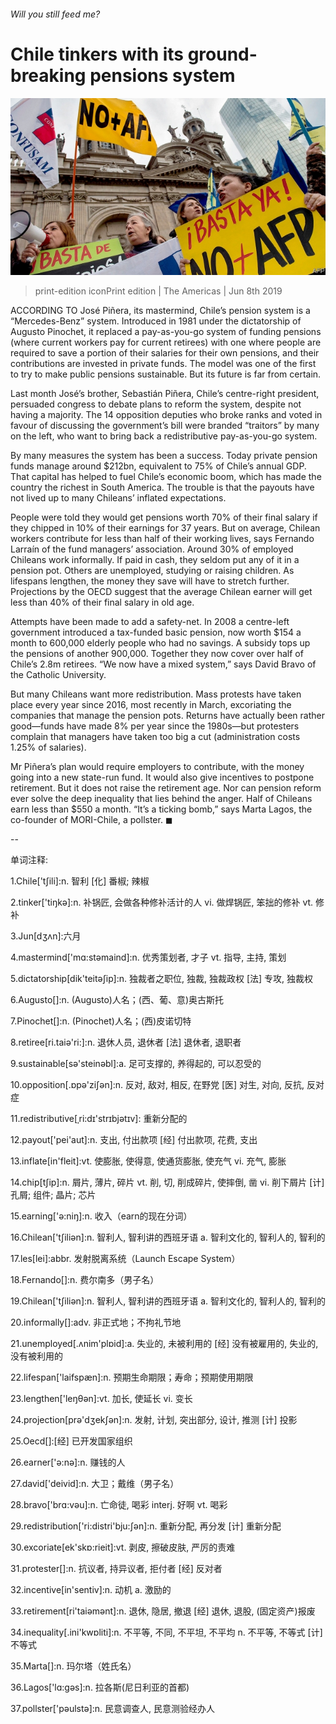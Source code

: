 ###### Will you still feed me?

# Chile tinkers with its ground-breaking pensions system 

![image](images/20190608_amp501.jpg) 

> print-edition iconPrint edition | The Americas | Jun 8th 2019 

ACCORDING TO José Piñera, its mastermind, Chile’s pension system is a “Mercedes-Benz” system. Introduced in 1981 under the dictatorship of Augusto Pinochet, it replaced a pay-as-you-go system of funding pensions (where current workers pay for current retirees) with one where people are required to save a portion of their salaries for their own pensions, and their contributions are invested in private funds. The model was one of the first to try to make public pensions sustainable. But its future is far from certain. 

Last month José’s brother, Sebastián Piñera, Chile’s centre-right president, persuaded congress to debate plans to reform the system, despite not having a majority. The 14 opposition deputies who broke ranks and voted in favour of discussing the government’s bill were branded “traitors” by many on the left, who want to bring back a redistributive pay-as-you-go system. 

By many measures the system has been a success. Today private pension funds manage around $212bn, equivalent to 75% of Chile’s annual GDP. That capital has helped to fuel Chile’s economic boom, which has made the country the richest in South America. The trouble is that the payouts have not lived up to many Chileans’ inflated expectations.  

People were told they would get pensions worth 70% of their final salary if they chipped in 10% of their earnings for 37 years. But on average, Chilean workers contribute for less than half of their working lives, says Fernando Larraín of the fund managers’ association. Around 30% of employed Chileans work informally. If paid in cash, they seldom put any of it in a pension pot. Others are unemployed, studying or raising children. As lifespans lengthen, the money they save will have to stretch further. Projections by the OECD suggest that the average Chilean earner will get less than 40% of their final salary in old age. 

Attempts have been made to add a safety-net. In 2008 a centre-left government introduced a tax-funded basic pension, now worth $154 a month to 600,000 elderly people who had no savings. A subsidy tops up the pensions of another 900,000. Together they now cover over half of Chile’s 2.8m retirees. “We now have a mixed system,” says David Bravo of the Catholic University. 

But many Chileans want more redistribution. Mass protests have taken place every year since 2016, most recently in March, excoriating the companies that manage the pension pots. Returns have actually been rather good—funds have made 8% per year since the 1980s—but protesters complain that managers have taken too big a cut (administration costs 1.25% of salaries). 

Mr Piñera’s plan would require employers to contribute, with the money going into a new state-run fund. It would also give incentives to postpone retirement. But it does not raise the retirement age. Nor can pension reform ever solve the deep inequality that lies behind the anger. Half of Chileans earn less than $550 a month. “It’s a ticking bomb,” says Marta Lagos, the co-founder of MORI-Chile, a pollster. ◼ 

-- 

 单词注释:

1.Chile['tʃili]:n. 智利 [化] 番椒; 辣椒 

2.tinker['tiŋkә]:n. 补锅匠, 会做各种修补活计的人 vi. 做焊锅匠, 笨拙的修补 vt. 修补 

3.Jun[dʒʌn]:六月 

4.mastermind['mɑ:stәmaind]:n. 优秀策划者, 才子 vt. 指导, 主持, 策划 

5.dictatorship[dik'teitәʃip]:n. 独裁者之职位, 独裁, 独裁政权 [法] 专攻, 独裁权 

6.Augusto[]:n. (Augusto)人名；(西、葡、意)奥古斯托 

7.Pinochet[]:n. (Pinochet)人名；(西)皮诺切特 

8.retiree[ri.taiә'ri:]:n. 退休人员, 退休者 [法] 退休者, 退职者 

9.sustainable[sә'steinәbl]:a. 足可支撑的, 养得起的, 可以忍受的 

10.opposition[.ɒpә'ziʃәn]:n. 反对, 敌对, 相反, 在野党 [医] 对生, 对向, 反抗, 反对症 

11.redistributive[ˌri:dɪ'strɪbjətɪv]: 重新分配的 

12.payout['pei'aut]:n. 支出, 付出款项 [经] 付出款项, 花费, 支出 

13.inflate[in'fleit]:vt. 使膨胀, 使得意, 使通货膨胀, 使充气 vi. 充气, 膨胀 

14.chip[tʃip]:n. 屑片, 薄片, 碎片 vt. 削, 切, 削成碎片, 使摔倒, 凿 vi. 削下屑片 [计] 孔屑; 组件; 晶片; 芯片 

15.earning['ә:niŋ]:n. 收入（earn的现在分词） 

16.Chilean['tʃiliәn]:n. 智利人, 智利讲的西班牙语 a. 智利文化的, 智利人的, 智利的 

17.les[lei]:abbr. 发射脱离系统（Launch Escape System） 

18.Fernando[]:n. 费尔南多（男子名） 

19.Chilean['tʃiliәn]:n. 智利人, 智利讲的西班牙语 a. 智利文化的, 智利人的, 智利的 

20.informally[]:adv. 非正式地；不拘礼节地 

21.unemployed[.ʌnim'plɒid]:a. 失业的, 未被利用的 [经] 没有被雇用的, 失业的, 没有被利用的 

22.lifespan['laifspæn]:n. 预期生命期限；寿命；预期使用期限 

23.lengthen['leŋθәn]:vt. 加长, 使延长 vi. 变长 

24.projection[prә'dʒekʃәn]:n. 发射, 计划, 突出部分, 设计, 推测 [计] 投影 

25.Oecd[]:[经] 已开发国家组织 

26.earner['ә:nә]:n. 赚钱的人 

27.david['deivid]:n. 大卫；戴维（男子名） 

28.bravo['brɑ:vәu]:n. 亡命徒, 喝彩 interj. 好啊 vt. 喝彩 

29.redistribution['ri:distri'bju:ʃәn]:n. 重新分配, 再分发 [计] 重新分配 

30.excoriate[ek'skɒ:rieit]:vt. 剥皮, 擦破皮肤, 严厉的责难 

31.protester[]:n. 抗议者, 持异议者, 拒付者 [经] 反对者 

32.incentive[in'sentiv]:n. 动机 a. 激励的 

33.retirement[ri'taiәmәnt]:n. 退休, 隐居, 撤退 [经] 退休, 退股, (固定资产)报废 

34.inequality[.ini'kwɒliti]:n. 不平等, 不同, 不平坦, 不平均 n. 不平等, 不等式 [计] 不等式 

35.Marta[]:n. 玛尔塔（姓氏名） 

36.Lagos['lɑ:gәs]:n. 拉各斯(尼日利亚的首都) 

37.pollster['pәulstә]:n. 民意调查人, 民意测验经办人 

